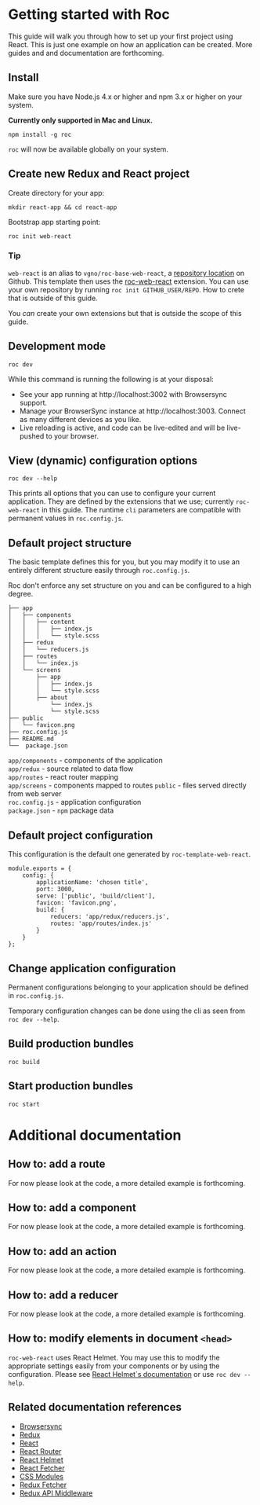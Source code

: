 # Getting started with Roc

This guide will walk you through how to set up your first project using React. This is just one example on how an application can be created. More guides and and documentation are forthcoming.

## Install
Make sure you have Node.js 4.x or higher and npm 3.x or higher on your system.

__Currently only supported in Mac and Linux.__

```
npm install -g roc
```
`roc` will now be available globally on your system.

## Create new Redux and React project
Create directory for your app:
```
mkdir react-app && cd react-app
```
Bootstrap app starting point:
```
roc init web-react
```
### Tip
`web-react` is an alias to `vgno/roc-base-web-react`, a [repository location](https://github.com/vgno/roc-template-web-react) on Github. This template then uses the [roc-web-react](https://github.com/vgno/roc-web-react) extension. You can use your own repository by running `roc init GITHUB_USER/REPO`. How to crete that is outside of this guide.

You _can_ create your own extensions but that is outside the scope of this guide.

## Development mode
```
roc dev
```
While this command is running the following is at your disposal:
- See your app running at http://localhost:3002 with Browsersync support.
- Manage your BrowserSync instance at http://localhost:3003. Connect as many different devices as you like.
- Live reloading is active, and code can be live-edited and will be live-pushed to your browser.

## View (dynamic) configuration options
```
roc dev --help
```

This prints all options that you can use to configure your current application. They are defined by the extensions that we use; currently `roc-web-react` in this guide. The runtime `cli` parameters are compatible with permanent values in `roc.config.js`.

## Default project structure
The basic template defines this for you, but you may modify it to use an entirely different structure easily through `roc.config.js`.

Roc don't enforce any set structure on you and can be configured to a high degree.
```
├── app
│   ├── components
│   │   ├── content
│   │   │   ├── index.js
│   │   │   └── style.scss
│   ├── redux
│   │   └── reducers.js
│   ├── routes
│   │   └── index.js
│   └── screens
│       ├── app
│       │   ├── index.js
│       │   └── style.scss
│       ├── about
│           └── index.js
│           └── style.scss
├── public
│   └── favicon.png
├── roc.config.js
├── README.md
└──  package.json
```

`app/components` - components of the application  
`app/redux` - source related to data flow  
`app/routes` - react router mapping  
`app/screens` - components mapped to routes
`public` - files served directly from web server  
`roc.config.js` - application configuration  
`package.json` - `npm` package data

## Default project configuration
This configuration is the default one generated by `roc-template-web-react`.
```
module.exports = {
    config: {
        applicationName: 'chosen title',
        port: 3000,
        serve: ['public', 'build/client'],
        favicon: 'favicon.png',
        build: {
            reducers: 'app/redux/reducers.js',
            routes: 'app/routes/index.js'
        }
    }
};
```

## Change application configuration
Permanent configurations belonging to your application should be defined in `roc.config.js`.

Temporary configuration changes can be done using the cli as seen from `roc dev --help`.

## Build production bundles
```
roc build
```

## Start production bundles
```
roc start
```

# Additional documentation

## How to: add a route
For now please look at the code, a more detailed example is forthcoming.

## How to: add a component
For now please look at the code, a more detailed example is forthcoming.

## How to: add an action
For now please look at the code, a more detailed example is forthcoming.


## How to: add a reducer
For now please look at the code, a more detailed example is forthcoming.


## How to: modify elements in document `<head>`
`roc-web-react` uses React Helmet. You may use this to modify the appropriate settings easily from your components or by using the configuration. Please see [React Helmet´s documentation](https://github.com/nfl/react-helmet#react-helmet) or use `roc dev --help`.

## Related documentation references
- [Browsersync](browsersync.io)
- [Redux](https://github.com/rackt/redux)
- [React](https://facebook.github.io/react/)
- [React Router](https://github.com/rackt/react-router)
- [React Helmet](https://github.com/nfl/react-helmet)
- [React Fetcher](https://github.com/markdalgleish/react-fetcher)
- [CSS Modules](https://github.com/css-modules/css-modules)
- [Redux Fetcher](https://github.com/vgno/redux-fetcher)
- [Redux API Middleware](https://github.com/vgno/redux-api-middleware)
